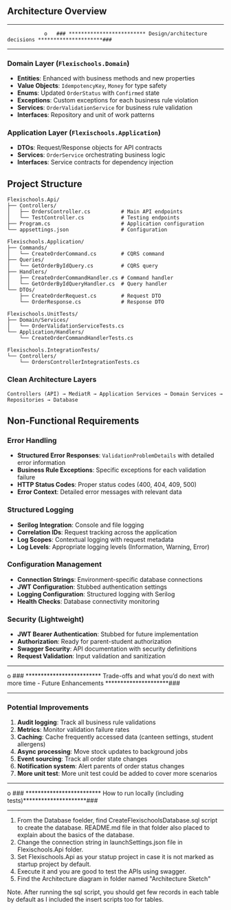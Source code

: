## Architecture Overview

**********************************************************************************************************************************
                o	### ************************* Design/architecture decisions *********************###
**********************************************************************************************************************************

### Domain Layer (`Flexischools.Domain`)
- **Entities**: Enhanced with business methods and new properties
- **Value Objects**: `IdempotencyKey`, `Money` for type safety
- **Enums**: Updated `OrderStatus` with `Confirmed` state
- **Exceptions**: Custom exceptions for each business rule violation
- **Services**: `OrderValidationService` for business rule validation
- **Interfaces**: Repository and unit of work patterns

### Application Layer (`Flexischools.Application`)
- **DTOs**: Request/Response objects for API contracts
- **Services**: `OrderService` orchestrating business logic
- **Interfaces**: Service contracts for dependency injection


##  **Project Structure**

```
Flexischools.Api/
├── Controllers/
│   ├── OrdersController.cs          # Main API endpoints
│   └── TestController.cs            # Testing endpoints
├── Program.cs                       # Application configuration
└── appsettings.json                 # Configuration

Flexischools.Application/
├── Commands/
│   └── CreateOrderCommand.cs        # CQRS command
├── Queries/
│   └── GetOrderByIdQuery.cs         # CQRS query
├── Handlers/
│   ├── CreateOrderCommandHandler.cs # Command handler
│   └── GetOrderByIdQueryHandler.cs  # Query handler
└── DTOs/
    ├── CreateOrderRequest.cs        # Request DTO
    └── OrderResponse.cs             # Response DTO

Flexischools.UnitTests/
├── Domain/Services/
│   └── OrderValidationServiceTests.cs
└── Application/Handlers/
    └── CreateOrderCommandHandlerTests.cs

Flexischools.IntegrationTests/
└── Controllers/
    └── OrdersControllerIntegrationTests.cs
```

### **Clean Architecture Layers**
```
Controllers (API) → MediatR → Application Services → Domain Services → Repositories → Database
```

##  **Non-Functional Requirements**

###  **Error Handling**
- **Structured Error Responses**: `ValidationProblemDetails` with detailed error information
- **Business Rule Exceptions**: Specific exceptions for each validation failure
- **HTTP Status Codes**: Proper status codes (400, 404, 409, 500)
- **Error Context**: Detailed error messages with relevant data

###  **Structured Logging**
- **Serilog Integration**: Console and file logging
- **Correlation IDs**: Request tracking across the application
- **Log Scopes**: Contextual logging with request metadata
- **Log Levels**: Appropriate logging levels (Information, Warning, Error)

###  **Configuration Management**
- **Connection Strings**: Environment-specific database connections
- **JWT Configuration**: Stubbed authentication settings
- **Logging Configuration**: Structured logging with Serilog
- **Health Checks**: Database connectivity monitoring

###  **Security (Lightweight)**
- **JWT Bearer Authentication**: Stubbed for future implementation
- **Authorization**: Ready for parent-student authorization
- **Swagger Security**: API documentation with security definitions
- **Request Validation**: Input validation and sanitization

**********************************************************************************************************************************
o	### ************************* Trade-offs and what you’d do next with more time - Future Enhancements *********************###
**********************************************************************************************************************************


### Potential Improvements
1. **Audit logging**: Track all business rule validations
2. **Metrics**: Monitor validation failure rates
3. **Caching**: Cache frequently accessed data (canteen settings, student allergens)
4. **Async processing**: Move stock updates to background jobs
5. **Event sourcing**: Track all order state changes
6. **Notification system**: Alert parents of order status changes
7. **More unit test**: More unit test could be added to cover more scenarios

**********************************************************************************************************************************
o	            ### ************************* How to run locally (including tests)*********************###
**********************************************************************************************************************************

1. From the Database foelder, find CreateFlexischoolsDatabase.sql script to create the database. README.md file in that folder also placed to explain about the basics of the database.
2. Change the connection string in launchSettings.json file in Flexischools.Api folder.
3. Set Flexischools.Api as your statup project in case it is not marked as startup project by default.
4. Execute it and you are good to test the APIs using swagger.
5. Find the Architecture diagram in folder named "Architecture Sketch"

Note. After running the sql script, you should get few records in each table by default as I included the insert scripts too for tables.
